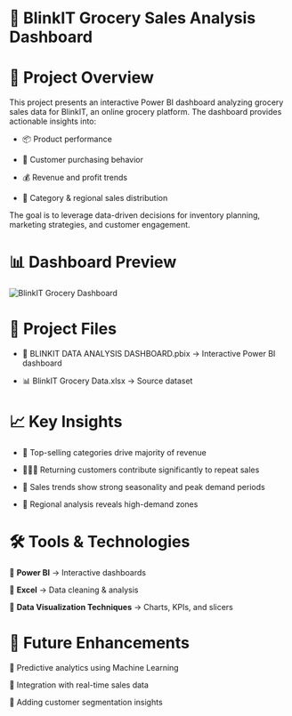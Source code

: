 # 🛒 BlinkIT Grocery Sales Analysis Dashboard
# 📌 Project Overview
This project presents an interactive Power BI dashboard analyzing grocery sales data for BlinkIT, an online grocery platform.
The dashboard provides actionable insights into:

- 📦 Product performance

- 👥 Customer purchasing behavior

- 💰 Revenue and profit trends

- 🏪 Category & regional sales distribution

The goal is to leverage data-driven decisions for inventory planning, marketing strategies, and customer engagement.

# 📊 Dashboard Preview
![BlinkIT Grocery Dashboard](screenshot.png)

# 📂 Project Files
- 📄 BLINKIT DATA ANALYSIS DASHBOARD.pbix → Interactive Power BI dashboard

- 📊 BlinkIT Grocery Data.xlsx → Source dataset
# 📈 Key Insights
- 🍎 Top-selling categories drive majority of revenue

- 👨‍👩‍👧 Returning customers contribute significantly to repeat sales

- 📅 Sales trends show strong seasonality and peak demand periods

- 🏬 Regional analysis reveals high-demand zones

# 🛠️ Tools & Technologies

🔹 **Power BI** → Interactive dashboards

🔹 **Excel** → Data cleaning & analysis

🔹 **Data Visualization Techniques** → Charts, KPIs, and slicers

# 📌 Future Enhancements

🔹 Predictive analytics using Machine Learning

🔹 Integration with real-time sales data

🔹 Adding customer segmentation insights

